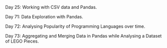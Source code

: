 Day 25:
Working with CSV data and Pandas.

Day 71:
Data Exploration with Pandas.

Day 72:
Analysing Popularity of Programming Languages over time.

Day 73:
Aggregating and Merging Data in Pandas while Analysing a Dataset of LEGO Pieces.
